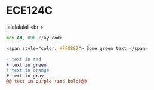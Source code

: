 # ECE124C
lalalalalal <br \>

```asm
mov AH, 09h //ay code
```



```css
<span style="color: #FF8882"> Some green text </span>
```
```diff
- text in red
+ text in green
! text in orange
# text in gray
@@ text in purple (and bold)@@
```

